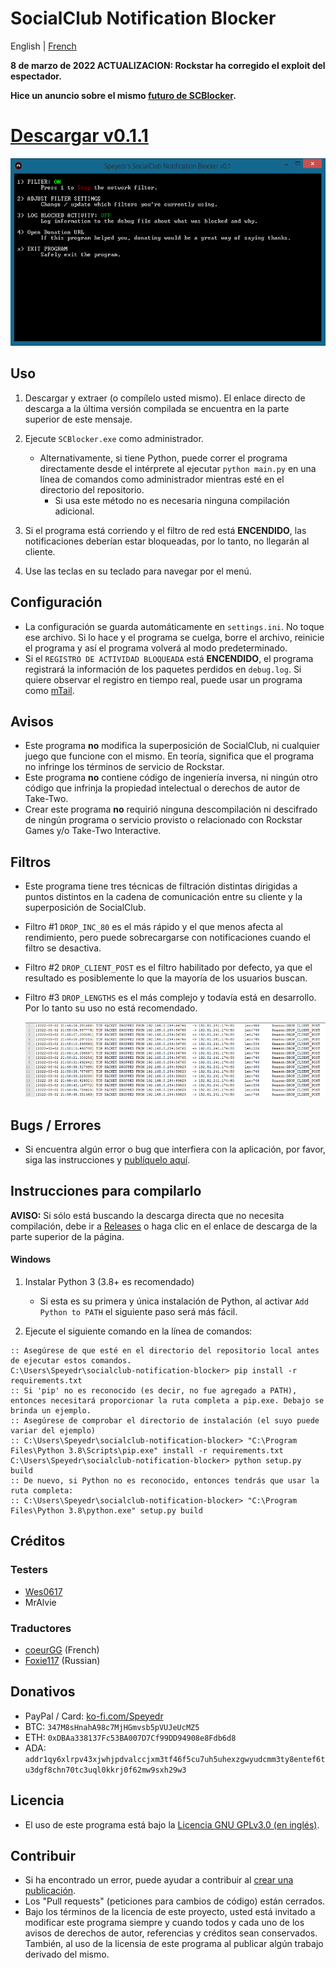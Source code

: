 # SocialClub Notification Blocker

English | [French](translations/FR/README.md)

**8 de marzo de 2022 ACTUALIZACION: Rockstar ha corregido el exploit del espectador.**

**Hice un anuncio sobre el mismo [futuro de SCBlocker](https://github.com/Speyedr/socialclub-notification-blocker/discussions/12).**

# [Descargar v0.1.1](https://github.com/Speyedr/socialclub-notification-blocker/releases/download/v0.1.1/SocialClubBlocker-0.1.1.zip)

<img src="/img/SCBlockerTease1.png" alt="Main Menu" height=300 width=562>

## Uso
1. Descargar y extraer (o compílelo usted mismo). El enlace directo de descarga a la última versión compilada se encuentra en la parte superior de este mensaje.
2. Ejecute `SCBlocker.exe` como administrador.

    - Alternativamente, si tiene Python, puede correr el programa directamente desde el intérprete al ejecutar `python main.py` en una línea de comandos como administrador mientras esté en el directorio del repositorio.
      - Si usa este método no es necesaria ninguna compilación adicional.
4. Si el programa está corriendo y el filtro de red está **ENCENDIDO**, las notificaciones deberían estar bloqueadas, por lo tanto, no llegarán al cliente.
5. Use las teclas en su teclado para navegar por el menú.

## Configuración
 - La configuración se  guarda automáticamente en `settings.ini`. No toque ese archivo. Si lo hace y el programa se cuelga, borre el archivo, reinicie el programa y así el programa volverá al modo predeterminado.
 - Si el `REGISTRO DE ACTIVIDAD BLOQUEADA` está **ENCENDIDO**, el programa registrará la información de los paquetes perdidos en `debug.log`. Si quiere observar el registro en tiempo real, puede usar un programa como [mTail](http://ophilipp.free.fr/op_tail.htm).

## Avisos
 - Este programa **no** modifica la superposición de SocialClub, ni cualquier juego que funcione con el mismo. En teoría, significa que el programa no infringe los términos de servicio de Rockstar.
 - Este programa **no** contiene código de ingeniería inversa, ni ningún otro código que infrinja la propiedad intelectual o derechos de autor de Take-Two.
 - Crear este programa **no** requirió ninguna descompilación ni descifrado de ningún programa o servicio provisto o relacionado con Rockstar Games y/o Take-Two Interactive.

## Filtros
 - Este programa tiene tres técnicas de filtración distintas dirigidas a puntos distintos en la cadena de comunicación entre su cliente y la superposición de SocialClub.
 - Filtro #1 `DROP_INC_80` es el más rápido y el que menos afecta al rendimiento, pero puede sobrecargarse con notificaciones cuando el filtro se desactiva.
 - Filtro #2 `DROP_CLIENT_POST` es el filtro habilitado por defecto, ya que el resultado es posiblemente lo que la mayoría de los usuarios buscan.
 - Filtro #3 `DROP_LENGTHS` es el más complejo y todavía está en desarrollo. Por lo tanto su uso no está recomendado.

   <img src="/img/SCBlockerTease3.png" alt="Logging dropped packets" height=120 width=527>

## Bugs / Errores
 - Si encuentra algún error o bug que interfiera con la aplicación, por favor, siga las instrucciones y [publíquelo aquí](https://github.com/Speyedr/socialclub-notification-blocker/issues/new/choose).

## Instrucciones para compilarlo
**AVISO:** Si sólo está buscando la descarga directa que no necesita compilación, debe ir a [Releases](https://github.com/Speyedr/socialclub-notification-blocker/releases) o haga clic en el enlace de descarga de la parte superior de la página.
#### Windows

1) Instalar Python 3 (3.8+ es recomendado)

    - Si esta es su primera y única instalación de Python, al activar `Add Python to PATH` el siguiente paso será más fácil.
2) Ejecute el siguiente comando en la línea de comandos:
```
:: Asegúrese de que esté en el directorio del repositorio local antes de ejecutar estos comandos.
C:\Users\Speyedr\socialclub-notification-blocker> pip install -r requirements.txt
:: Si 'pip' no es reconocido (es decir, no fue agregado a PATH), entonces necesitará proporcionar la ruta completa a pip.exe. Debajo se brinda un ejemplo.
:: Asegúrese de comprobar el directorio de instalación (el suyo puede variar del ejemplo)  
:: C:\Users\Speyedr\socialclub-notification-blocker> "C:\Program Files\Python 3.8\Scripts\pip.exe" install -r requirements.txt
C:\Users\Speyedr\socialclub-notification-blocker> python setup.py build
:: De nuevo, si Python no es reconocido, entonces tendrás que usar la ruta completa:
:: C:\Users\Speyedr\socialclub-notification-blocker> "C:\Program Files\Python 3.8\python.exe" setup.py build
```

## Créditos

### Testers

- [Wes0617](https://github.com/Wes0617)
- MrAlvie

### Traductores

- [coeurGG](https://github.com/coeurGG) (French)
- [Foxie117](https://github.com/Foxie1171) (Russian)

## Donativos
 - PayPal / Card: [ko-fi.com/Speyedr](https://ko-fi.com/speyedr)
 - BTC: `347M8sHnahA98c7MjHGmvsb5pVUJeUcMZ5`
 - ETH: `0xDBAa338137Fc53BA007D7Cf99DD94908e8Fdb6d8`
 - ADA: `addr1qy6xlrpv43xjwhjpdvalccjxm3tf46f5cu7uh5uhexzgwyudcmm3ty8entef6tu3dgf8chn70tc3uql0kkrj0f62mw9sxh29w3`

## Licencia
 - El uso de este programa está bajo la [Licencia GNU GPLv3.0 (en inglés)](LICENSE).

## Contribuir
 - Si ha encontrado un error, puede ayudar a contribuir al [crear una publicación](https://github.com/Speyedr/socialclub-notification-blocker/issues/new/choose).
 - Los "Pull requests" (peticiones para cambios de código) están cerrados.
 - Bajo los términos de la licencia de este proyecto, usted está invitado a modificar este programa siempre y cuando todos y cada uno de los avisos de derechos de autor, referencias y créditos sean conservados. También, al uso de la licensia de este programa al publicar algún trabajo derivado del mismo.
